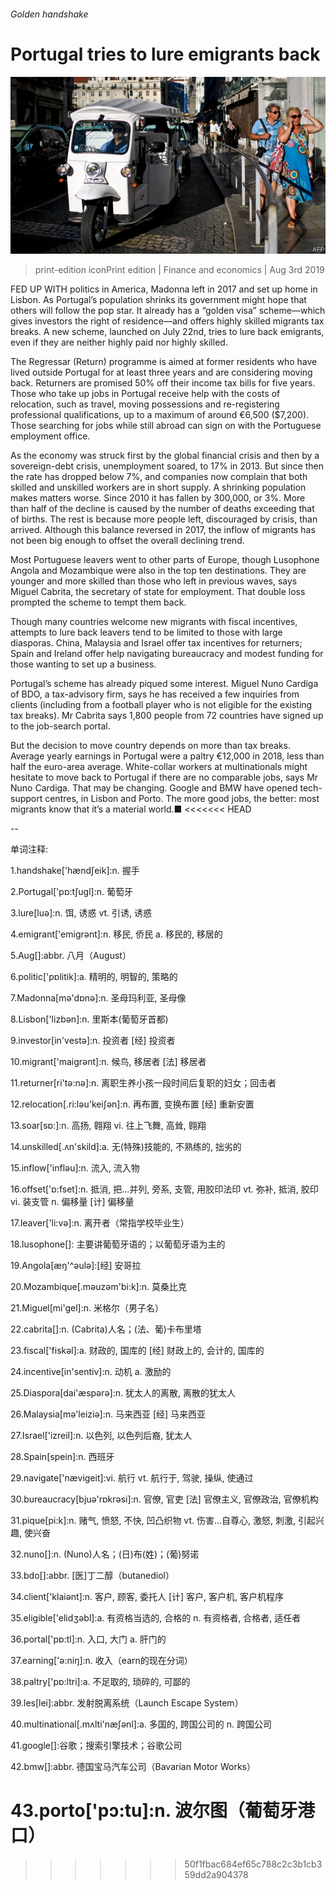 ###### Golden handshake

# Portugal tries to lure emigrants back 

![image](images/20190803_FNP505.jpg) 

> print-edition iconPrint edition | Finance and economics | Aug 3rd 2019 

FED UP WITH politics in America, Madonna left in 2017 and set up home in Lisbon. As Portugal’s population shrinks its government might hope that others will follow the pop star. It already has a “golden visa” scheme—which gives investors the right of residence—and offers highly skilled migrants tax breaks. A new scheme, launched on July 22nd, tries to lure back emigrants, even if they are neither highly paid nor highly skilled. 

The Regressar (Return) programme is aimed at former residents who have lived outside Portugal for at least three years and are considering moving back. Returners are promised 50% off their income tax bills for five years. Those who take up jobs in Portugal receive help with the costs of relocation, such as travel, moving possessions and re-registering professional qualifications, up to a maximum of around €6,500 ($7,200). Those searching for jobs while still abroad can sign on with the Portuguese employment office. 

As the economy was struck first by the global financial crisis and then by a sovereign-debt crisis, unemployment soared, to 17% in 2013. But since then the rate has dropped below 7%, and companies now complain that both skilled and unskilled workers are in short supply. A shrinking population makes matters worse. Since 2010 it has fallen by 300,000, or 3%. More than half of the decline is caused by the number of deaths exceeding that of births. The rest is because more people left, discouraged by crisis, than arrived. Although this balance reversed in 2017, the inflow of migrants has not been big enough to offset the overall declining trend. 

Most Portuguese leavers went to other parts of Europe, though Lusophone Angola and Mozambique were also in the top ten destinations. They are younger and more skilled than those who left in previous waves, says Miguel Cabrita, the secretary of state for employment. That double loss prompted the scheme to tempt them back. 

Though many countries welcome new migrants with fiscal incentives, attempts to lure back leavers tend to be limited to those with large diasporas. China, Malaysia and Israel offer tax incentives for returners; Spain and Ireland offer help navigating bureaucracy and modest funding for those wanting to set up a business. 

Portugal’s scheme has already piqued some interest. Miguel Nuno Cardiga of BDO, a tax-advisory firm, says he has received a few inquiries from clients (including from a football player who is not eligible for the existing tax breaks). Mr Cabrita says 1,800 people from 72 countries have signed up to the job-search portal. 

But the decision to move country depends on more than tax breaks. Average yearly earnings in Portugal were a paltry €12,000 in 2018, less than half the euro-area average. White-collar workers at multinationals might hesitate to move back to Portugal if there are no comparable jobs, says Mr Nuno Cardiga. That may be changing. Google and BMW have opened tech-support centres, in Lisbon and Porto. The more good jobs, the better: most migrants know that it’s a material world.■ 
<<<<<<< HEAD

-- 

 单词注释:

1.handshake['hændʃeik]:n. 握手 

2.Portugal['pɒ:tʃugl]:n. 葡萄牙 

3.lure[luә]:n. 饵, 诱惑 vt. 引诱, 诱惑 

4.emigrant['emigrәnt]:n. 移民, 侨民 a. 移民的, 移居的 

5.Aug[]:abbr. 八月（August） 

6.politic['pɒlitik]:a. 精明的, 明智的, 策略的 

7.Madonna[mә'dɒnә]:n. 圣母玛利亚, 圣母像 

8.Lisbon['lizbәn]:n. 里斯本(葡萄牙首都) 

9.investor[in'vestә]:n. 投资者 [经] 投资者 

10.migrant['maigrәnt]:n. 候鸟, 移居者 [法] 移居者 

11.returner[ri'tә:nә]:n. 离职生养小孩一段时间后复职的妇女；回击者 

12.relocation[.ri:lәu'keiʃәn]:n. 再布置, 变换布置 [经] 重新安置 

13.soar[sɒ:]:n. 高扬, 翱翔 vi. 往上飞舞, 高耸, 翱翔 

14.unskilled[.ʌn'skild]:a. 无(特殊)技能的, 不熟练的, 拙劣的 

15.inflow['inflәu]:n. 流入, 流入物 

16.offset['ɒ:fset]:n. 抵消, 把...并列, 旁系, 支管, 用胶印法印 vt. 弥补, 抵消, 胶印 vi. 装支管 n. 偏移量 [计] 偏移量 

17.leaver['li:vә]:n. 离开者（常指学校毕业生） 

18.lusophone[]: 主要讲葡萄牙语的；以葡萄牙语为主的 

19.Angola[æŋ'^әulә]:[经] 安哥拉 

20.Mozambique[.mәuzәm'bi:k]:n. 莫桑比克 

21.Miguel[mi'gel]:n. 米格尔（男子名） 

22.cabrita[]:n. (Cabrita)人名；(法、葡)卡布里塔 

23.fiscal['fiskәl]:a. 财政的, 国库的 [经] 财政上的, 会计的, 国库的 

24.incentive[in'sentiv]:n. 动机 a. 激励的 

25.Diaspora[dai'æspәrә]:n. 犹太人的离散, 离散的犹太人 

26.Malaysia[mә'leiziә]:n. 马来西亚 [经] 马来西亚 

27.Israel['izreil]:n. 以色列, 以色列后裔, 犹太人 

28.Spain[spein]:n. 西班牙 

29.navigate['nævigeit]:vi. 航行 vt. 航行于, 驾驶, 操纵, 使通过 

30.bureaucracy[bjuә'rɒkrәsi]:n. 官僚, 官吏 [法] 官僚主义, 官僚政治, 官僚机构 

31.pique[pi:k]:n. 赌气, 愤怒, 不快, 凹凸织物 vt. 伤害...自尊心, 激怒, 刺激, 引起兴趣, 使兴奋 

32.nuno[]:n. (Nuno)人名；(日)布(姓)；(葡)努诺 

33.bdo[]:abbr. [医]丁二醇（butanediol） 

34.client['klaiәnt]:n. 客户, 顾客, 委托人 [计] 客户, 客户机, 客户机程序 

35.eligible['elidʒәbl]:a. 有资格当选的, 合格的 n. 有资格者, 合格者, 适任者 

36.portal['pɒ:tl]:n. 入口, 大门 a. 肝门的 

37.earning['ә:niŋ]:n. 收入（earn的现在分词） 

38.paltry['pɒ:ltri]:a. 不足取的, 琐碎的, 可鄙的 

39.les[lei]:abbr. 发射脱离系统（Launch Escape System） 

40.multinational[.mʌlti'næʃәnl]:a. 多国的, 跨国公司的 n. 跨国公司 

41.google[]:谷歌；搜索引擎技术；谷歌公司 

42.bmw[]:abbr. 德国宝马汽车公司（Bavarian Motor Works） 

43.porto['pɔ:tu]:n. 波尔图（葡萄牙港口） 
=======
>>>>>>> 50f1fbac684ef65c788c2c3b1cb359dd2a904378

